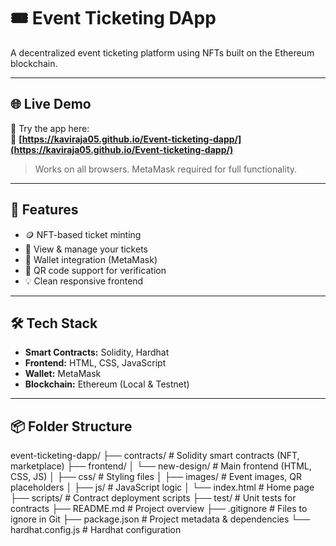 # 🎟️ Event Ticketing DApp

A decentralized event ticketing platform using NFTs built on the Ethereum blockchain.

---


## 🌐 Live Demo

📲 Try the app here:  
🔗 **[https://kaviraja05.github.io/Event-ticketing-dapp/](https://kaviraja05.github.io/Event-ticketing-dapp/)**

> Works on all browsers. MetaMask required for full functionality.

---
## 🚀 Features

- 🪙 NFT-based ticket minting
- 🎫 View & manage your tickets
- 🔐 Wallet integration (MetaMask)
- 📱 QR code support for verification
- 💡 Clean responsive frontend

---

## 🛠️ Tech Stack

- **Smart Contracts:** Solidity, Hardhat
- **Frontend:** HTML, CSS, JavaScript
- **Wallet:** MetaMask
- **Blockchain:** Ethereum (Local & Testnet)

---


## 📦 Folder Structure
event-ticketing-dapp/
├── contracts/ # Solidity smart contracts (NFT, marketplace)
├── frontend/
│ └── new-design/ # Main frontend (HTML, CSS, JS)
│ ├── css/ # Styling files
│ ├── images/ # Event images, QR placeholders
│ ├── js/ # JavaScript logic
│ └── index.html # Home page
├── scripts/ # Contract deployment scripts
├── test/ # Unit tests for contracts
├── README.md # Project overview
├── .gitignore # Files to ignore in Git
├── package.json # Project metadata & dependencies
└── hardhat.config.js # Hardhat configuration



